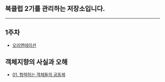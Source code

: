 ## 북클럽 2기를 관리하는 저장소입니다.

---

## 1주차 
- [오리엔테이션](https://www.notion.so/1-e2fe4d3df29c46bb86ecddfab582eca6)

## 객체지향의 사실과 오해
- [01. 협력하는 객체들의 공동체](https://www.notion.so/2-950822d02b224f9dab212cb25cd52738)
